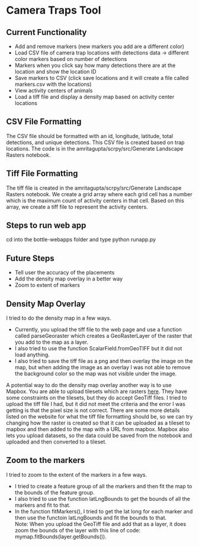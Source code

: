 # Camera Traps Tool

## Current Functionality
<ul>
<li>Add and remove markers (new markers you add are a different color)</li> 
<li>Load CSV file of camera trap locations with detections data → different color markers based on number of detections</li>
<li>Markers when you click say how many detections there are at the location and show the location ID</li>
<li>Save markers to CSV (click save locations and it will create a file called markers.csv with the locations)</li>
<li>View activity centers of animals </li>
<li>Load a tiff file and display a density map based on activity center locations</li>
</ul>

## CSV File Formatting
The CSV file should be formatted with an id, longitude, latitude, total detections, and unique detections. This CSV file is created based on trap locations. The code is in the amritagupta/scrpy/src/Generate Landscape Rasters notebook. 

## Tiff File Formatting
The tiff file is created in the amritagupta/scrpy/src/Generate Landscape Rasters notebook. We create a grid array where each grid cell has a number which is the maximum count of activity centers in that cell. Based on this array, we create a tiff file to represent the activity centers.  

## Steps to run web app
cd into the bottle-webapps folder and type python runapp.py

## Future Steps
<ul>
<li>Tell user the accuracy of the placements</li>
<li>Add the density map overlay in a better way</li>
<li>Zoom to extent of markers</li>
</ul>


## Density Map Overlay 
I tried to do the density map in a few ways. 
<ul>
<li>Currently, you upload the tiff file to the web page and use a function called parseGeoraster which creates a GeoRasterLayer of the raster that you add to the map as a layer.</li> 
<li>I also tried to use the function ScalarField.fromGeoTIFF but it did not load anything.</li>
<li>I also tried to save the tiff file as a png and then overlay the image on the map, but when adding the image as an overlay I was not able to remove the background color so the map was not visible under the image.</li>
</ul>

A potential way to do the density map overlay another way is to use Mapbox. You are able to upload tilesets which are rasters [here](https://studio.mapbox.com/tilesets/). They have some constraints on the tilesets, but they do accept GeoTiff files. I tried to upload the tiff file I had, but it did not meet the criteria and the error I was getting is that the pixel size is not correct. There are some more details listed on the website for what the tiff file formatting should be, so we can try changing how the raster is created so that it can be uploaded as a tileset to mapbox and then added to the map with a URL from mapbox. Mapbox also lets you upload datasets, so the data could be saved from the notebook and uploaded and then converted to a tileset.

## Zoom to the markers
I tried to zoom to the extent of the markers in a few ways. 
<ul>
<li>I tried to create a feature group of all the markers and then fit the map to the bounds of the feature group.</li> 
<li>I also tried to use the function latLngBounds to get the bounds of all the markers and fit to that.</li>
<li>In the function fitMarkers(), I tried to get the lat long for each marker and then use the functoin latLngBounds and fit the bounds to that.</li>
Note: When you upload the GeoTiff file and add that as a layer, it does zoom the bounds of the layer with this line of code: mymap.fitBounds(layer.getBounds()). 
</ul>